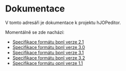 # Dokumentace

V tomto adresáři je dokumentace k projektu hJOPeditor.

Momentálně se zde nachází:

 * [Specifikace formátu bpnl verze 2.1](bpnl-21.md)
 * [Specifikace formátu bpnl verze 3.0](bpnl-30.md)
 * [Specifikace formátu bpnl verze 3.1](bpnl-31.md)
 * [Specifikace formátu bpnl verze 3.2](bpnl-32.md)
 * [Specifikace formátu opnl verze 1.1](opnl-11.md)

